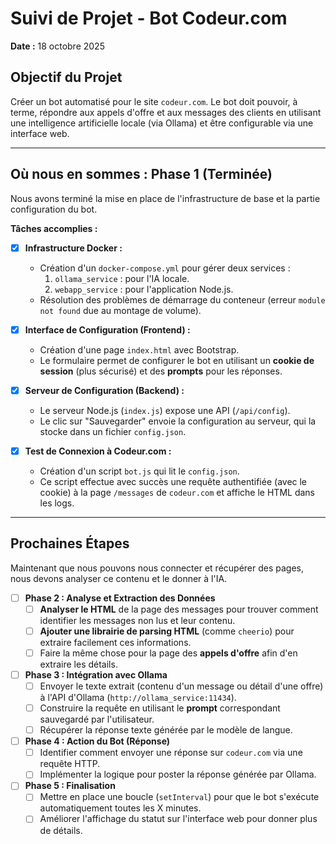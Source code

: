 # Suivi de Projet - Bot Codeur.com

**Date :** 18 octobre 2025

## Objectif du Projet

Créer un bot automatisé pour le site `codeur.com`. Le bot doit pouvoir, à terme, répondre aux appels d'offre et aux messages des clients en utilisant une intelligence artificielle locale (via Ollama) et être configurable via une interface web.

---

## Où nous en sommes : Phase 1 (Terminée)

Nous avons terminé la mise en place de l'infrastructure de base et la partie configuration du bot.

**Tâches accomplies :**

- [x] **Infrastructure Docker :**
  - Création d'un `docker-compose.yml` pour gérer deux services :
    1. `ollama_service` : pour l'IA locale.
    2. `webapp_service` : pour l'application Node.js.
  - Résolution des problèmes de démarrage du conteneur (erreur `module not found` due au montage de volume).

- [x] **Interface de Configuration (Frontend) :**
  - Création d'une page `index.html` avec Bootstrap.
  - Le formulaire permet de configurer le bot en utilisant un **cookie de session** (plus sécurisé) et des **prompts** pour les réponses.

- [x] **Serveur de Configuration (Backend) :**
  - Le serveur Node.js (`index.js`) expose une API (`/api/config`).
  - Le clic sur "Sauvegarder" envoie la configuration au serveur, qui la stocke dans un fichier `config.json`.

- [x] **Test de Connexion à Codeur.com :**
  - Création d'un script `bot.js` qui lit le `config.json`.
  - Ce script effectue avec succès une requête authentifiée (avec le cookie) à la page `/messages` de `codeur.com` et affiche le HTML dans les logs.

---

## Prochaines Étapes

Maintenant que nous pouvons nous connecter et récupérer des pages, nous devons analyser ce contenu et le donner à l'IA.

- [ ] **Phase 2 : Analyse et Extraction des Données**
  - [ ] **Analyser le HTML** de la page des messages pour trouver comment identifier les messages non lus et leur contenu.
  - [ ] **Ajouter une librairie de parsing HTML** (comme `cheerio`) pour extraire facilement ces informations.
  - [ ] Faire la même chose pour la page des **appels d'offre** afin d'en extraire les détails.

- [ ] **Phase 3 : Intégration avec Ollama**
  - [ ] Envoyer le texte extrait (contenu d'un message ou détail d'une offre) à l'API d'Ollama (`http://ollama_service:11434`).
  - [ ] Construire la requête en utilisant le **prompt** correspondant sauvegardé par l'utilisateur.
  - [ ] Récupérer la réponse texte générée par le modèle de langue.

- [ ] **Phase 4 : Action du Bot (Réponse)**
  - [ ] Identifier comment envoyer une réponse sur `codeur.com` via une requête HTTP.
  - [ ] Implémenter la logique pour poster la réponse générée par Ollama.

- [ ] **Phase 5 : Finalisation**
  - [ ] Mettre en place une boucle (`setInterval`) pour que le bot s'exécute automatiquement toutes les X minutes.
  - [ ] Améliorer l'affichage du statut sur l'interface web pour donner plus de détails.
